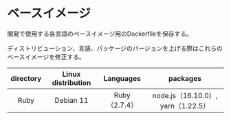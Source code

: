 # ベースイメージ

開発で使用する各言語のベースイメージ用のDockerfileを保存する。

ディストリビューション、言語、パッケージのバージョンを上げる際はこれらのベースイメージを修正する。

| directory | Linux distribution | Languages | packages |
|:---------:|:------------------:|:---------:|:--------:|
| Ruby | Debian 11 | Ruby（2.7.4） | node.js（16.10.0）, yarn（1.22.5） |

[Ruby]:https://github.com/tom0418/Setup/tree/main/docker/base/Ruby
